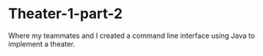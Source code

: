 # Theater-1-part-2 

Where my teammates and I created a command line interface using Java to implement a theater.
